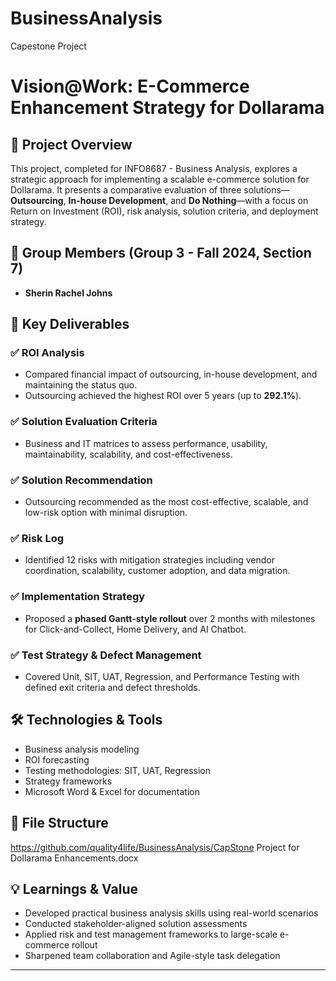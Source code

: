 # BusinessAnalysis
Capestone Project
# Vision@Work: E-Commerce Enhancement Strategy for Dollarama

## 📌 Project Overview

This project, completed for INFO8687 - Business Analysis, explores a strategic approach for implementing a scalable e-commerce solution for Dollarama. It presents a comparative evaluation of three solutions—**Outsourcing**, **In-house Development**, and **Do Nothing**—with a focus on Return on Investment (ROI), risk analysis, solution criteria, and deployment strategy.

## 👥 Group Members (Group 3 - Fall 2024, Section 7)
- **Sherin Rachel Johns**  


## 🧠 Key Deliverables

### ✅ ROI Analysis
- Compared financial impact of outsourcing, in-house development, and maintaining the status quo.
- Outsourcing achieved the highest ROI over 5 years (up to **292.1%**).

### ✅ Solution Evaluation Criteria
- Business and IT matrices to assess performance, usability, maintainability, scalability, and cost-effectiveness.

### ✅ Solution Recommendation
- Outsourcing recommended as the most cost-effective, scalable, and low-risk option with minimal disruption.

### ✅ Risk Log
- Identified 12 risks with mitigation strategies including vendor coordination, scalability, customer adoption, and data migration.

### ✅ Implementation Strategy
- Proposed a **phased Gantt-style rollout** over 2 months with milestones for Click-and-Collect, Home Delivery, and AI Chatbot.

### ✅ Test Strategy & Defect Management
- Covered Unit, SIT, UAT, Regression, and Performance Testing with defined exit criteria and defect thresholds.

## 🛠 Technologies & Tools
- Business analysis modeling  
- ROI forecasting  
- Testing methodologies: SIT, UAT, Regression  
- Strategy frameworks  
- Microsoft Word & Excel for documentation  

## 📂 File Structure
  https://github.com/quality4life/BusinessAnalysis/CapStone Project for Dollarama Enhancements.docx
## 💡 Learnings & Value
- Developed practical business analysis skills using real-world scenarios
- Conducted stakeholder-aligned solution assessments
- Applied risk and test management frameworks to large-scale e-commerce rollout
- Sharpened team collaboration and Agile-style task delegation

---

